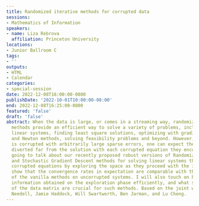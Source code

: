 ```yaml
---
title: Randomized iterative methods for corrupted data
sessions:
- Mathematics of Information
speakers:
- name: Liza Rebrova
  affiliation: Princeton University
locations:
- Junior Ballroom C
tags:
- ''
outputs:
- HTML
- Calendar
categories:
- special-session
date: 2022-12-08T16:00:00-0800
publishDate: '2022-10-01T10:00:00-08:00'
end: 2022-12-08T16:25:00-0800
featured: 'false'
draft: 'false'
abstract: When the data is large, or comes in a streaming way, randomized iterative
  methods provide an efficient way to solve a variety of problems, including solving
  linear systems, finding least square solutions, optimizing with gradient descent
  and Newton methods, solving feasibility problems and beyond. However, if the data
  is corrupted with arbitrarily large sparse errors, one can expect the iterates are
  diverted far from the solution with each corrupted equation they encounter.  I am
  going to talk about our recently proposed robust versions of Randomized Kaczmarz
  and Stochastic Gradient Descent methods for solving linear systems that avoid harmful
  corrupted equations by exploring the space as they proceed with the iterates. We
  show that the convergence rates in expectation are comparable with the convergence
  of the vanilla methods on uncorrupted systems. I will also touch on how to use the
  information obtained on the exploration phase efficiently, and what structural characteristics
  of the data matrix are crucial for such methods. Based on the joint work with Deanna
  Needell, Jamie Haddock, Will Swartworth, Ben Jarman, and Lu Cheng.
---
```

